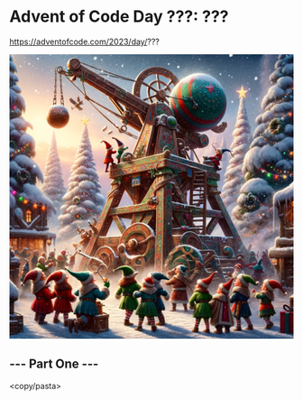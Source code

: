 # Advent of Code Day ???: ???

https://adventofcode.com/2023/day/???

![<DALL-E prompt>](DALLE.png)

## --- Part One ---

<copy/pasta>